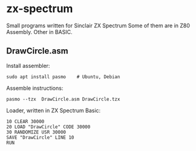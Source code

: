 # zx-spectrum
Small programs written for Sinclair ZX Spectrum
Some of them are in Z80 Assembly. Other in BASIC.

## DrawCircle.asm
Install assembler:
```
sudo apt install pasmo    # Ubuntu, Debian
```

Assemble instructions:

```
pasmo --tzx  DrawCircle.asm DrawCircle.tzx
```

Loader, written in ZX Spectrum Basic:

```
10 CLEAR 30000
20 LOAD "DrawCircle" CODE 30000
30 RANDOMIZE USR 30000
SAVE "DrawCircle" LINE 10
RUN
```
